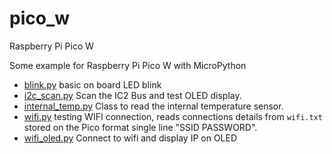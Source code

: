 # pico_w
Raspberry Pi Pico W

Some example for Raspberry Pi Pico W with MicroPython

* [blink.py](blink.py) basic on board LED blink
* [i2c_scan.py](i2c_scan.py) Scan the IC2 Bus and test OLED display.
* [internal_temp.py](internal_temp.py) Class to read the internal temperature sensor.
* [wifi.py](wifi.py) testing WIFI connection, reads connections details from `wifi.txt` stored on the Pico format  single line "SSID PASSWORD".
* [wifi_oled.py](wifi_oled.py) Connect to wifi and display IP on OLED
